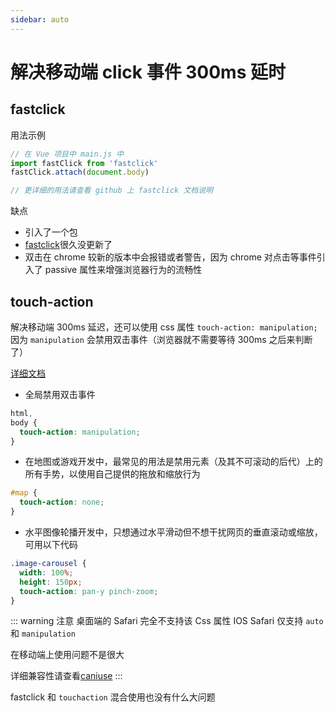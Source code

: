```yaml
---
sidebar: auto
---
```


# 解决移动端 click 事件 300ms 延时

## fastclick

用法示例

```javascript
// 在 Vue 项目中 main.js 中
import fastClick from 'fastclick'
fastClick.attach(document.body)

// 更详细的用法请查看 github 上 fastclick 文档说明
```

缺点

- 引入了一个包
- [fastclick](https://github.com/ftlabs/fastclick.git)很久没更新了
- 双击在 chrome 较新的版本中会报错或者警告，因为 chrome 对点击等事件引入了 passive 属性来增强浏览器行为的流畅性

## touch-action

解决移动端 300ms 延迟，还可以使用 css 属性 `touch-action: manipulation;` 因为 `manipulation` 会禁用双击事件（浏览器就不需要等待 300ms 之后来判断了）

[详细文档](https://developer.mozilla.org/zh-CN/docs/Web/CSS/touch-action)

- 全局禁用双击事件

```css
html,
body {
  touch-action: manipulation;
}
```

- 在地图或游戏开发中，最常见的用法是禁用元素（及其不可滚动的后代）上的所有手势，以使用自己提供的拖放和缩放行为

```css
#map {
  touch-action: none;
}
```

- 水平图像轮播开发中，只想通过水平滑动但不想干扰网页的垂直滚动或缩放，可用以下代码

```css
.image-carousel {
  width: 100%;
  height: 150px;
  touch-action: pan-y pinch-zoom;
}
```

::: warning 注意
桌面端的 Safari 完全不支持该 Css 属性
IOS Safari 仅支持 `auto` 和 `manipulation`

在移动端上使用问题不是很大

详细兼容性请查看[caniuse](https://caniuse.com/#search=touch-action)
:::

fastclick 和 `touchaction` 混合使用也没有什么大问题
